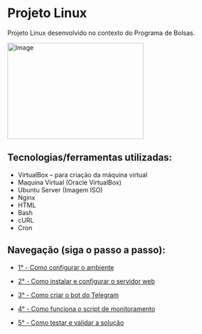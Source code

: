 
# Projeto Linux

Projeto Linux desenvolvido no contexto do Programa de Bolsas.

<img Resultado: width="306" height="216" alt="Image" src="https://github.com/user-attachments/assets/70e94dea-aa4d-4d73-932b-636734db54cf" />

## Tecnologias/ferramentas utilizadas:
- VirtualBox – para criação da máquina virtual
- Maquina Virtual (Oracle VirtualBox)
- Ubuntu Server (Imagem ISO)
- Nginx 
- HTML
- Bash 
- cURL 
- Cron 

## Navegação (siga o passo a passo):

* [1° - Como configurar o ambiente](https://github.com/VitoriaAmelia/Linux-Projeto/blob/main/1%C2%BA%20-%20Como%20configurar%20o%20ambiente.md)

* [2° - Como instalar e configurar o servidor web](https://github.com/VitoriaAmelia/Linux-Projeto/blob/main/2%C2%BA%20-%20Como%20instalar%20e%20configurar%20o%20servidor%20web.md)

* [3° - Como criar o bot do Telegram](https://github.com/VitoriaAmelia/Linux-Projeto/blob/main/3%C2%BA%20-%20Como%20criar%20o%20bot%20do%20Telegram.md)
  
* [4° - Como funciona o script de monitoramento](https://github.com/VitoriaAmelia/Linux-Projeto/blob/main/4%C2%BA%20-%20Como%20funciona%20o%20script%20de%20monitoramento.md)

* [5° - Como testar e validar a solução](https://github.com/VitoriaAmelia/Linux-Projeto/blob/main/5%C2%BA%20-%20Como%20testar%20e%20validar%20a%20solu%C3%A7%C3%A3o.md)
  
